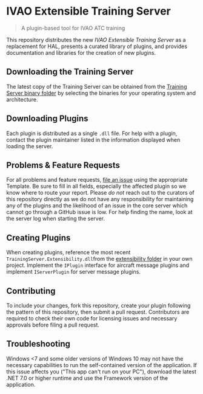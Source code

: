 # IVAO Extensible Training Server
> A plugin-based tool for IVAO ATC training

This repository distributes the new _IVAO Extensible Training Server_ as a replacement for HAL, presents a curated library of plugins, and provides documentation and libraries for the creation of new plugins.

## Downloading the Training Server
The latest copy of the Training Server can be obtained from the [Training Server binary folder](https://github.com/ivao-xa/TrainingServer/tree/main/TrainingServer) by selecting the binaries for your operating system and architecture.

## Downloading Plugins
Each plugin is distributed as a single `.dll` file. For help with a plugin, contact the plugin maintainer listed in the information displayed when loading the server.

## Problems & Feature Requests
For all problems and feature requests, [file an issue](https://github.com/ivao-xa/TrainingServer/issues/new/choose) using the appropriate Template. Be sure to fill in all fields, especially the affected plugin so we know where to route your report. Please _do not_ reach out to the curators of this repository directly as we do not have any responsibility for maintaining any of the plugins and the likelihood of an issue in the core server which cannot go through a GitHub issue is low. For help finding the name, look at the server log when starting the server.

## Creating Plugins
When creating plugins, reference the most recent `TrainingServer.Extensibility.dll`from the [extensibility folder](https://github.com/ivao-xa/TrainingServer/tree/main/TrainingServer.Extensibility) in your own project. Implement the `IPlugin` interface for aircraft message plugins and implement `IServerPlugin` for server message plugins.

## Contributing
To include your changes, fork this repository, create your plugin following the pattern of this repository, then submit a pull request. Contributors are required to check their own code for licensing issues and necessary approvals before filing a pull request.

## Troubleshooting
Windows <7 and some older versions of Windows 10 may not have the necessary capabilities to run the self-contained version of the application. If this issue affects you ("This app can't run on your PC"), download the latest .NET 7.0 or higher runtime and use the Framework version of the application.

